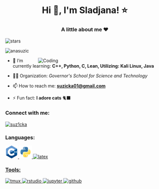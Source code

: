 <h1 align="center">Hi 👋, I'm Sladjana! ⭐ </h1>
<h3 align="center">A little about me ❤️ </h3>
<img align="center" alt="stars" width="60" src="https://www.icegif.com/wp-content/uploads/2023/08/icegif-633.gif">

<p align="left"> <img src="https://komarev.com/ghpvc/?username=anasuzic&label=Profile%20views&color=0e75b6&style=flat" alt="anasuzic" /> </p>

<img align="right" alt="Coding" width="400" src="https://media.tenor.com/tY8EBqkuF7IAAAAC/cat-keyboard-smash.gif">

- 🌱 I’m currently learning: **C++, Python, C, Lean, Utilizing: Kali Linux, Java**

- 👨‍💻 Organization: *Governor's School for Science and Technology* 

- 📫 How to reach me: **suzicka01@gmail.com**

- ⚡ Fun fact: **I adore cats** 🐈‍⬛

<h3 align="left">Connect with me:</h3>
<p align="left">
<a href="https://instagram.com/suz1cka" target="blank"><img align="center" src="https://raw.githubusercontent.com/rahuldkjain/github-profile-readme-generator/master/src/images/icons/Social/instagram.svg" alt="suz1cka" height="30" width="40" /></a>
</p>

<h3 align="left">Languages:</h3>
<p align="left"> <a href="https://www.w3schools.com/cpp/" target="_blank" rel="noreferrer"> <img src="https://raw.githubusercontent.com/devicons/devicon/master/icons/cplusplus/cplusplus-original.svg" alt="cplusplus" width="40" height="40"/> </a> <a href="https://www.python.org" target="_blank" rel="noreferrer"> <img src="https://raw.githubusercontent.com/devicons/devicon/master/icons/python/python-original.svg" alt="python" width="40" height="40"/> </a> <a href="https://www.latex-project.org/" target="_blank" rel="noreferrer"> <img src="https://static.javatpoint.com/tutorial/latex/images/latex-tutorial.png" alt="latex" width="40" height="40"/> </p>
</p>

<h3 align="left">Tools:</h3>
<p align="left"> <a href="https://github.com/tmux/tmux/wiki" target="_blank" rel="noreferrer"> <img src="https://seeklogo.com/images/T/tmux-logo-E71523388A-seeklogo.com.png" alt="tmux" width="40" height="40"/> </a> <a href="https://posit.co/download/rstudio-desktop/" rel="noreferrer"> <img src="https://marketplace-assets.digitalocean.com/logos/rstudio-20-04.svg" alt="rstudio" width="40" height="40"/> </a> <a href="https://jupyter.org/" rel="noreferrer"> <img src="https://upload.wikimedia.org/wikipedia/commons/thumb/3/38/Jupyter_logo.svg/1767px-Jupyter_logo.svg.png" alt="jupyter" width="40" height="40"/> </a> <a href="https://github.com/" rel="noreferrer"> <img src="https://cdn-icons-png.flaticon.com/512/25/25231.png" alt="github" width="40" height="40"/> </p>
